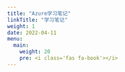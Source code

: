 ```yaml
---
title: "Azure学习笔记"
linkTitle: "学习笔记"
weight: 1
date: 2022-04-11
menu:
  main:
    weight: 20
    pre: <i class='fas fa-book'></i>
---
```




